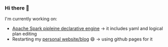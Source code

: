 ### Hi there 👋

I'm currently working on:
* [Apache Spark pipleine declarative engine](https://github.com/gabrielenizzoli/spark_engine) -> it includes yaml and logical plan editing
* Restarting my [personal website/blog](https://www.nizzoli.net) 😄 -> using github pages for it

<!--
**gabrielenizzoli/gabrielenizzoli** is a ✨ _special_ ✨ repository because its `README.md` (this file) appears on your GitHub profile.

Here are some ideas to get you started:

- 🔭 I’m currently working on ...
- 🌱 I’m currently learning ...
- 👯 I’m looking to collaborate on ...
- 🤔 I’m looking for help with ...
- 💬 Ask me about ...
- 📫 How to reach me: ...
- 😄 Pronouns: ...
- ⚡ Fun fact: ...
-->
